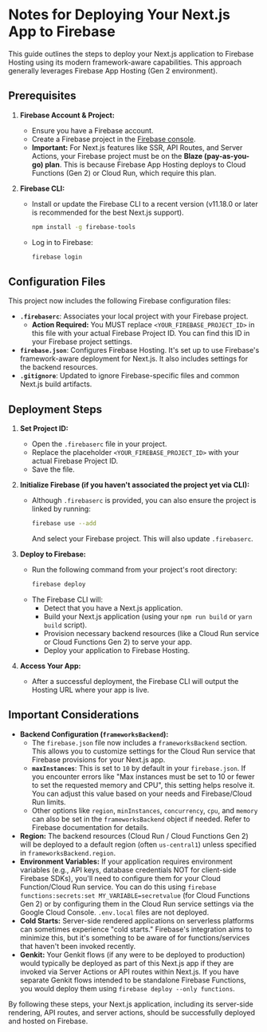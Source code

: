 
# Notes for Deploying Your Next.js App to Firebase

This guide outlines the steps to deploy your Next.js application to Firebase Hosting using its modern framework-aware capabilities. This approach generally leverages Firebase App Hosting (Gen 2 environment).

## Prerequisites

1.  **Firebase Account & Project:**
    *   Ensure you have a Firebase account.
    *   Create a Firebase project in the [Firebase console](https://console.firebase.google.com/).
    *   **Important:** For Next.js features like SSR, API Routes, and Server Actions, your Firebase project must be on the **Blaze (pay-as-you-go) plan**. This is because Firebase App Hosting deploys to Cloud Functions (Gen 2) or Cloud Run, which require this plan.

2.  **Firebase CLI:**
    *   Install or update the Firebase CLI to a recent version (v11.18.0 or later is recommended for the best Next.js support).
        ```bash
        npm install -g firebase-tools
        ```
    *   Log in to Firebase:
        ```bash
        firebase login
        ```

## Configuration Files

This project now includes the following Firebase configuration files:

*   **`.firebaserc`**: Associates your local project with your Firebase project.
    *   **Action Required:** You MUST replace `<YOUR_FIREBASE_PROJECT_ID>` in this file with your actual Firebase Project ID. You can find this ID in your Firebase project settings.
*   **`firebase.json`**: Configures Firebase Hosting. It's set up to use Firebase's framework-aware deployment for Next.js. It also includes settings for the backend resources.
*   **`.gitignore`**: Updated to ignore Firebase-specific files and common Next.js build artifacts.

## Deployment Steps

1.  **Set Project ID:**
    *   Open the `.firebaserc` file in your project.
    *   Replace the placeholder `<YOUR_FIREBASE_PROJECT_ID>` with your actual Firebase Project ID.
    *   Save the file.

2.  **Initialize Firebase (if you haven't associated the project yet via CLI):**
    *   Although `.firebaserc` is provided, you can also ensure the project is linked by running:
        ```bash
        firebase use --add
        ```
        And select your Firebase project. This will also update `.firebaserc`.

3.  **Deploy to Firebase:**
    *   Run the following command from your project's root directory:
        ```bash
        firebase deploy
        ```
    *   The Firebase CLI will:
        *   Detect that you have a Next.js application.
        *   Build your Next.js application (using your `npm run build` or `yarn build` script).
        *   Provision necessary backend resources (like a Cloud Run service or Cloud Functions Gen 2) to serve your app.
        *   Deploy your application to Firebase Hosting.

4.  **Access Your App:**
    *   After a successful deployment, the Firebase CLI will output the Hosting URL where your app is live.

## Important Considerations

*   **Backend Configuration (`frameworksBackend`):**
    *   The `firebase.json` file now includes a `frameworksBackend` section. This allows you to customize settings for the Cloud Run service that Firebase provisions for your Next.js app.
    *   **`maxInstances`**: This is set to `10` by default in your `firebase.json`. If you encounter errors like "Max instances must be set to 10 or fewer to set the requested memory and CPU", this setting helps resolve it. You can adjust this value based on your needs and Firebase/Cloud Run limits.
    *   Other options like `region`, `minInstances`, `concurrency`, `cpu`, and `memory` can also be set in the `frameworksBackend` object if needed. Refer to Firebase documentation for details.
*   **Region:** The backend resources (Cloud Run / Cloud Functions Gen 2) will be deployed to a default region (often `us-central1`) unless specified in `frameworksBackend.region`.
*   **Environment Variables:** If your application requires environment variables (e.g., API keys, database credentials NOT for client-side Firebase SDKs), you'll need to configure them for your Cloud Function/Cloud Run service. You can do this using `firebase functions:secrets:set MY_VARIABLE=secretvalue` (for Cloud Functions Gen 2) or by configuring them in the Cloud Run service settings via the Google Cloud Console. `.env.local` files are not deployed.
*   **Cold Starts:** Server-side rendered applications on serverless platforms can sometimes experience "cold starts." Firebase's integration aims to minimize this, but it's something to be aware of for functions/services that haven't been invoked recently.
*   **Genkit:** Your Genkit flows (if any were to be deployed to production) would typically be deployed as part of this Next.js app if they are invoked via Server Actions or API routes within Next.js. If you have separate Genkit flows intended to be standalone Firebase Functions, you would deploy them using `firebase deploy --only functions`.

By following these steps, your Next.js application, including its server-side rendering, API routes, and server actions, should be successfully deployed and hosted on Firebase.

